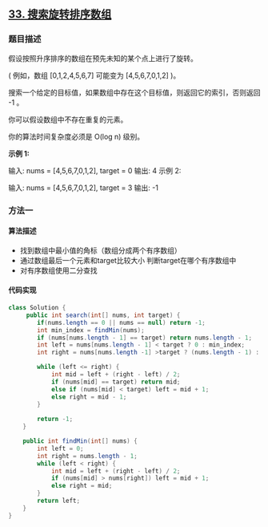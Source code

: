 ## [33. 搜索旋转排序数组](https://leetcode-cn.com/problems/search-in-rotated-sorted-array/)

### 题目描述

假设按照升序排序的数组在预先未知的某个点上进行了旋转。

( 例如，数组 [0,1,2,4,5,6,7] 可能变为 [4,5,6,7,0,1,2] )。

搜索一个给定的目标值，如果数组中存在这个目标值，则返回它的索引，否则返回 -1 。

你可以假设数组中不存在重复的元素。

你的算法时间复杂度必须是 O(log n) 级别。

**示例 1:**

输入: nums = [4,5,6,7,0,1,2], target = 0
输出: 4
示例 2:

输入: nums = [4,5,6,7,0,1,2], target = 3
输出: -1

### 方法一

#### 算法描述

- 找到数组中最小值的角标（数组分成两个有序数组）
- 通过数组最后一个元素和target比较大小 判断target在哪个有序数组中 
- 对有序数组使用二分查找

#### 代码实现

```java
class Solution {
     public int search(int[] nums, int target) {
        if(nums.length == 0 || nums == null) return -1;
        int min_index = findMin(nums);
        if (nums[nums.length - 1] == target) return nums.length - 1;
        int left = nums[nums.length - 1] < target ? 0 : min_index;
        int right = nums[nums.length -1] >target ? (nums.length - 1) : min_index;

        while (left <= right) {
            int mid = left + (right - left) / 2;
            if (nums[mid] == target) return mid;
            else if (nums[mid] < target) left = mid + 1;
            else right = mid - 1;
        }
        
        return -1;
    }

    public int findMin(int[] nums) {
        int left = 0;
        int right = nums.length - 1;
        while (left < right) {
            int mid = left + (right - left) / 2;
            if (nums[mid] > nums[right]) left = mid + 1;
            else right = mid;
        }
        return left;
    }
}
```

